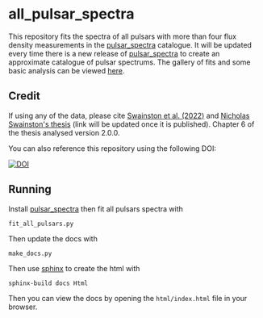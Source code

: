 # all_pulsar_spectra

This repository fits the spectra of all pulsars with more than four flux density measurements in the [pulsar_spectra](https://github.com/NickSwainston/pulsar_spectra) catalogue.
It will be updated every time there is a new release of [pulsar_spectra](https://github.com/NickSwainston/pulsar_spectra) to create an approximate catalogue of pulsar spectrums. The gallery of fits and some basic analysis can be viewed [here](https://all-pulsar-spectra.readthedocs.io/en/latest/).

## Credit
If using any of the data, please cite [Swainston et al. (2022)](https://ui.adsabs.harvard.edu/abs/2022PASA...39...56S/abstract)
and [Nicholas Swainston's thesis](https://catalogue.curtin.edu.au/discovery/search?vid=61CUR_INST:CUR_ALMA>) (link will be updated once it is published).
Chapter 6 of the thesis analysed version 2.0.0.

You can also reference this repository using the following DOI:

[![DOI](https://zenodo.org/badge/DOI/10.5281/zenodo.7395486.svg)](https://doi.org/10.5281/zenodo.7395486)


## Running
Install [pulsar_spectra](https://github.com/NickSwainston/pulsar_spectra) then fit all pulsars spectra with

```
fit_all_pulsars.py
```
Then update the docs with
```
make_docs.py
```
Then use [sphinx](https://www.sphinx-doc.org/en/master/) to create the html with
```
sphinx-build docs Html
```
Then you can view the docs by opening the `html/index.html` file in your browser.